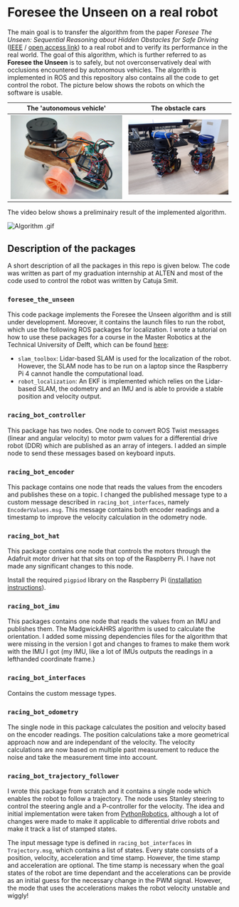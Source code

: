 # Foresee the Unseen on a real robot

The main goal is to transfer the algorithm from the paper *Foresee The Unseen: Sequential Reasoning about
Hidden Obstacles for Safe Driving* ([IEEE](https://ieeexplore.ieee.org/document/9827171) / [open access link](https://www.diva-portal.org/smash/get/diva2:1635726/FULLTEXT01.pdf)) to a real robot and to verify its performance in the real world. The goal of this algorithm, which is further referred to as **Foresee the Unseen** is to safely, but not overconservatively deal with occlusions encountered by autonomous vehicles. The algorith is implemented in ROS and this repository also contains all the code to get control the robot. The picture below shows the robots on which the software is usable.

The 'autonomous vehicle'             |  The obstacle cars
:-------------------------:|:-------------------------:
![](media/racing_bot.jpg)  |  ![](media/obstacle_robots.jpg)

The video below shows a preliminairy result of the implemented algorithm.

![Algorithm .gif](media/rviz_visualization.gif)

## Description of the packages
A short description of all the packages in this repo is given below. The code was written as part of my graduation internship at ALTEN and most of the code used to control the robot was written by Catuja Smit.

### `foresee_the_unseen`

This code package implements the Foresee the Unseen algorithm and is still under development. Moreover, it contains the launch files to run the robot, which use the following ROS packages for localization. I wrote a tutorial on how to use these packages for a course in the Master Robotics at the Technical University of Delft, which can be found [here](https://github.com/christiaantheunisse/localization-with-ROS):

- `slam_toolbox`: Lidar-based SLAM is used for the localization of the robot. However, the SLAM node has to be run on a laptop since the Raspberry Pi 4 cannot handle the computational load.
- `robot_localization`: An EKF is implemented which relies on the Lidar-based SLAM, the odometry and an IMU and is able to provide a stable position and velocity output.

### `racing_bot_controller`

This package has two nodes. One node to convert ROS Twist messages (linear and angular velocity) to motor pwm values for a differential drive robot (DDR) which are published as an array of integers. I added an simple node to send these messages based on keyboard inputs.

### `racing_bot_encoder`

This package contains one node that reads the values from the encoders and publishes these on a topic. I changed the published message type to a custom message described in `racing_bot_interfaces`, namely `EncoderValues.msg`. This message contains both encoder readings and a timestamp to improve the velocity calculation in the odometry node.

### `racing_bot_hat`

This package contains one node that controls the motors through the Adafruit motor driver hat that sits on top of the Raspberry Pi. I have not made any significant changes to this node.

Install the required `pigpiod` library on the Raspberry Pi ([installation instructions](https://abyz.me.uk/rpi/pigpio/download.html)).

### `racing_bot_imu`

This packages contains one node that reads the values from an IMU and publishes them. The MadgwickAHRS algorithm is used to calculate the orientation. I added some missing dependencies files for the algorithm that were missing in the version I got and changes to frames to make them work with the IMU I got (my IMU, like a lot of IMUs outputs the readings in a lefthanded coordinate frame.)

### `racing_bot_interfaces`

Contains the custom message types.

### `racing_bot_odometry`

The single node in this package calculates the position and velocity based on the encoder readings. The position calculations take a more geometrical approach now and are independant of the velocity. The velocity calculations are now based on multiple past measurement to reduce the noise and take the measurement time into account.

### `racing_bot_trajectory_follower`

I wrote this package from scratch and it contains a single node which enables the robot to follow a trajectory. The node uses Stanley steering to control the steering angle and a P-controller for the velocity. The idea and initial implementation were taken from [PythonRobotics](https://github.com/AtsushiSakai/PythonRobotics?tab=readme-ov-file#stanley-control), although a lot of changes were made to make it applicable to differential drive robots and make it track a list of stamped states. 

The input message type is defined in `racing_bot_interfaces` in `Trajectory.msg`, which contains a list of states. Every state consists of a position, velocity, acceleration and time stamp. However, the time stamp and acceleration are optional. The time stamp is necessary when the goal states of the robot are time dependant and the accelerations can be provide as an initial guess for the necessary change in the PWM signal. However, the mode that uses the accelerations makes the robot velocity unstable and wiggly!


